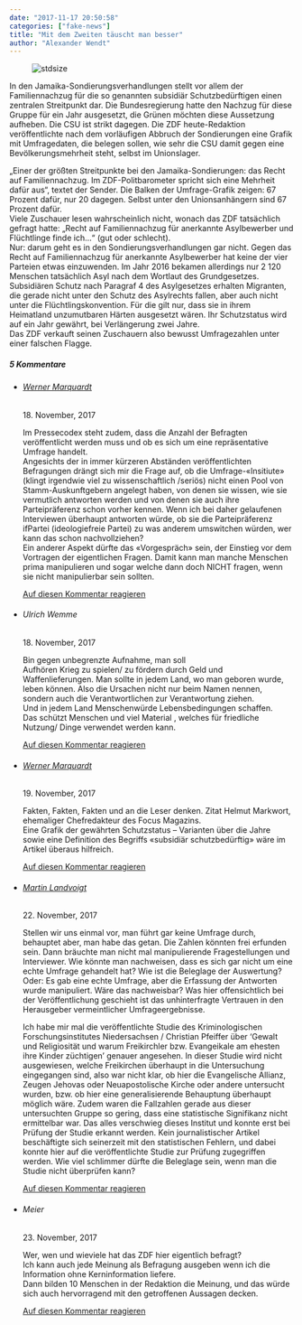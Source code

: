 ```yaml
---
date: "2017-11-17 20:50:58"
categories: ["fake-news"]
title: "Mit dem Zweiten täuscht man besser"
author: "Alexander Wendt"
---
```



<figure>
<img src="https://www.publicomag.com/wp-content/uploads/2017/11/Mit-dem-Zweiten-täuscht-man-besser-.jpg" alt=stdsize>
</figure>


In den Jamaika-Sondierungsverhandlungen stellt vor allem der Familiennachzug für die so genannten subsidiär Schutzbedürftigen einen zentralen Streitpunkt dar. Die Bundesregierung hatte den Nachzug für diese Gruppe für ein Jahr ausgesetzt, die Grünen möchten diese Aussetzung aufheben. Die CSU ist strikt dagegen. Die ZDF heute-Redaktion veröffentlichte nach dem vorläufigen Abbruch der Sondierungen eine Grafik mit Umfragedaten, die belegen sollen, wie sehr die CSU damit gegen eine Bevölkerungsmehrheit steht, selbst im Unionslager.

<!--more-->

„Einer der größten Streitpunkte bei den Jamaika-Sondierungen: das Recht auf Familiennachzug. Im ZDF-Politbarometer spricht sich eine Mehrheit dafür aus“, textet der Sender. Die Balken der Umfrage-Grafik zeigen: 67 Prozent dafür, nur 20 dagegen. Selbst unter den Unionsanhängern sind 67 Prozent dafür.<br>
Viele Zuschauer lesen wahrscheinlich nicht, wonach das ZDF tatsächlich gefragt hatte: „Recht auf Familiennachzug für anerkannte Asylbewerber und Flüchtlinge finde ich&#8230;“ (gut oder schlecht).<br>
Nur: darum geht es in den Sondierungsverhandlungen gar nicht. Gegen das Recht auf Familiennachzug für anerkannte Asylbewerber hat keine der vier Parteien etwas einzuwenden.  Im Jahr 2016 bekamen allerdings nur  2 120 Menschen tatsächlich Asyl nach dem Wortlaut des Grundgesetzes. Subsidiären Schutz nach Paragraf 4 des Asylgesetzes erhalten Migranten,  die gerade nicht unter den Schutz des Asylrechts fallen, aber auch nicht unter die Flüchtlingskonvention. Für die gilt nur, dass sie in ihrem Heimatland  unzumutbaren Härten ausgesetzt wären. Ihr Schutzstatus wird auf ein Jahr gewährt, bei Verlängerung zwei Jahre.<br>
Das ZDF verkauft seinen Zuschauern also bewusst Umfragezahlen unter einer falschen Flagge.
<!--more-->
<h5 class="comments-h">
5 Kommentare </h5>
<ul class="commentlist">
<li class="comment even thread-even depth-1 clearfix" id="li-comment-198">
<h6 class="author"><a href="http://Quarkydenktquer.de" class="url" rel="ugc external nofollow">Werner Marquardt</a></h6> <span class="date">18. November, 2017</span>



Im Pressecodex steht zudem, dass die Anzahl der Befragten veröffentlicht werden muss und ob es sich um eine repräsentative Umfrage handelt.<br>
Angesichts der in immer kürzeren Abständen veröffentlichten Befragungen drängt sich mir die Frage auf, ob die Umfrage-«Insitiute» (klingt irgendwie viel zu wissenschaftlich /seriös) nicht einen Pool von Stamm-Auskunftgebern angelegt haben, von denen sie wissen, wie sie vermutlich antworten werden und von denen sie auch ihre Parteipräferenz schon vorher kennen. Wenn ich bei daher gelaufenen Interviewen überhaupt antworten würde, ob sie die Parteipräferenz ifPartei (ideologiefreie Partei) zu was anderem umswitchen würden, wer kann das schon nachvollziehen?<br>
Ein anderer Aspekt dürfte das «Vorgespräch» sein, der Einstieg vor dem Vortragen der eigentlichen Fragen. Damit kann man manche Menschen prima manipulieren und sogar welche dann doch NICHT fragen, wenn sie nicht manipulierbar sein sollten.

<a rel="nofollow" class="comment-reply-link" href="#comment-198" data-commentid="198" data-postid="5350" data-belowelement="comment-198" data-respondelement="respond" data-replyto="Antworte auf Werner Marquardt" aria-label="Antworte auf Werner Marquardt">Auf diesen Kommentar reagieren</a> 


</li>
<li class="comment odd alt thread-odd thread-alt depth-1 clearfix" id="li-comment-204">
<h6 class="author">Ulrich Wemme</h6> <span class="date">18. November, 2017</span>



Bin gegen unbegrenzte Aufnahme, man soll<br>
Aufhören Krieg zu spielen/ zu fördern durch Geld und Waffenlieferungen. Man sollte in jedem Land, wo man geboren wurde, leben können. Also die Ursachen nicht nur beim Namen nennen, sondern auch die Verantwortlichen zur Verantwortung ziehen.<br>
Und in jedem Land Menschenwürde Lebensbedingungen schaffen.<br>
Das schützt Menschen und viel Material , welches für friedliche Nutzung/ Dinge verwendet werden kann.

<a rel="nofollow" class="comment-reply-link" href="#comment-204" data-commentid="204" data-postid="5350" data-belowelement="comment-204" data-respondelement="respond" data-replyto="Antworte auf Ulrich Wemme" aria-label="Antworte auf Ulrich Wemme">Auf diesen Kommentar reagieren</a> 


</li>
<li class="comment even thread-even depth-1 clearfix" id="li-comment-209">
<h6 class="author"><a href="http://Quarkydenktquer.de" class="url" rel="ugc external nofollow">Werner Marquardt</a></h6> <span class="date">19. November, 2017</span>



Fakten, Fakten, Fakten und an die Leser denken. Zitat Helmut Markwort, ehemaliger Chefredakteur des Focus Magazins.<br>
Eine Grafik der gewährten Schutzstatus &#8211; Varianten über die Jahre sowie eine Definition des Begriffs «subsidiär schutzbedürftig» wäre im Artikel überaus hilfreich.

<a rel="nofollow" class="comment-reply-link" href="#comment-209" data-commentid="209" data-postid="5350" data-belowelement="comment-209" data-respondelement="respond" data-replyto="Antworte auf Werner Marquardt" aria-label="Antworte auf Werner Marquardt">Auf diesen Kommentar reagieren</a> 


</li>
<li class="comment odd alt thread-odd thread-alt depth-1 clearfix" id="li-comment-279">
<h6 class="author"><a href="https://philo.servin.de/" class="url" rel="ugc external nofollow">Martin Landvoigt</a></h6> <span class="date">22. November, 2017</span>



Stellen wir uns einmal vor, man führt gar keine Umfrage durch, behauptet aber, man habe das getan. Die Zahlen könnten frei erfunden sein. Dann bräuchte man nicht mal manipulierende Fragestellungen und Interviewer. Wie könnte man nachweisen, dass es sich gar nicht um eine echte Umfrage gehandelt hat? Wie ist die Beleglage der Auswertung? Oder: Es gab eine echte Umfrage, aber die Erfassung der Antworten wurde manipuliert. Wäre das nachweisbar? Was hier offensichtlich bei der Veröffentlichung geschieht ist das unhinterfragte Vertrauen in den Herausgeber vermeintlicher Umfrageergebnisse. 

Ich habe mir mal die veröffentlichte Studie des Kriminologischen Forschungsinstitutes Niedersachsen / Christian Pfeiffer über &#8216;Gewalt und Religiosität und warum Freikirchler bzw. Evangeikale am ehesten ihre Kinder züchtigen&#8217; genauer angesehen. In dieser Studie wird nicht ausgewiesen, welche Freikirchen überhaupt in die Untersuchung eingegangen sind, also war nicht klar, ob hier die Evangelische Allianz, Zeugen Jehovas oder Neuapostolische Kirche oder andere untersucht wurden, bzw. ob hier eine generalisierende Behauptung überhaupt möglich wäre. Zudem waren die Fallzahlen gerade aus dieser untersuchten Gruppe so gering, dass eine statistische Signifikanz nicht ermittelbar war. Das alles verschwieg dieses Institut und konnte erst bei Prüfung der Studie erkannt werden. Kein journalistischer Artikel beschäftigte sich seinerzeit mit den statistischen Fehlern, und dabei konnte hier auf die veröffentlichte Studie zur Prüfung zugegriffen werden. Wie viel schlimmer dürfte die Beleglage sein, wenn man die Studie nicht überprüfen kann?

<a rel="nofollow" class="comment-reply-link" href="#comment-279" data-commentid="279" data-postid="5350" data-belowelement="comment-279" data-respondelement="respond" data-replyto="Antworte auf Martin Landvoigt" aria-label="Antworte auf Martin Landvoigt">Auf diesen Kommentar reagieren</a> 


</li>
<li class="comment even thread-even depth-1 clearfix" id="li-comment-319">
<h6 class="author">Meier</h6> <span class="date">23. November, 2017</span>



Wer, wen und wieviele hat das ZDF hier eigentlich befragt?<br>
Ich kann auch jede Meinung als Befragung ausgeben wenn ich die Information ohne Kerninformation liefere.<br>
Dann bilden 10 Menschen in der Redaktion die Meinung, und das würde sich auch hervorragend mit den getroffenen Aussagen decken.

<a rel="nofollow" class="comment-reply-link" href="#comment-319" data-commentid="319" data-postid="5350" data-belowelement="comment-319" data-respondelement="respond" data-replyto="Antworte auf Meier" aria-label="Antworte auf Meier">Auf diesen Kommentar reagieren</a> 


</li>
</ul>

